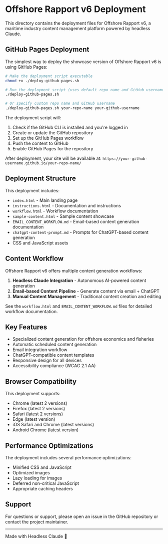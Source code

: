 # Offshore Rapport v6 Deployment

This directory contains the deployment files for Offshore Rapport v6, a maritime industry content management platform powered by headless Claude.

## GitHub Pages Deployment

The simplest way to deploy the showcase version of Offshore Rapport v6 is using GitHub Pages:

```bash
# Make the deployment script executable
chmod +x ./deploy-github-pages.sh

# Run the deployment script (uses default repo name and GitHub username)
./deploy-github-pages.sh

# Or specify custom repo name and GitHub username
./deploy-github-pages.sh your-repo-name your-github-username
```

The deployment script will:
1. Check if the GitHub CLI is installed and you're logged in
2. Create or update the GitHub repository
3. Set up the GitHub Pages workflow
4. Push the content to GitHub
5. Enable GitHub Pages for the repository

After deployment, your site will be available at:
`https://your-github-username.github.io/your-repo-name/`

## Deployment Structure

This deployment includes:

- `index.html` - Main landing page
- `instructions.html` - Documentation and instructions
- `workflow.html` - Workflow documentation
- `sample-content.html` - Sample content showcase
- `EMAIL_CONTENT_WORKFLOW.md` - Email-based content generation documentation
- `chatgpt-content-prompt.md` - Prompts for ChatGPT-based content generation
- CSS and JavaScript assets

## Content Workflow

Offshore Rapport v6 offers multiple content generation workflows:

1. **Headless Claude Integration** - Autonomous AI-powered content generation
2. **Email-based Content Pipeline** - Generate content via email + ChatGPT
3. **Manual Content Management** - Traditional content creation and editing

See the `workflow.html` and `EMAIL_CONTENT_WORKFLOW.md` files for detailed workflow documentation.

## Key Features

- Specialized content generation for offshore economics and fisheries
- Automatic scheduled content generation
- Email integration workflow
- ChatGPT-compatible content templates
- Responsive design for all devices
- Accessibility compliance (WCAG 2.1 AA)

## Browser Compatibility

This deployment supports:
- Chrome (latest 2 versions)
- Firefox (latest 2 versions)
- Safari (latest 2 versions)
- Edge (latest version)
- iOS Safari and Chrome (latest versions)
- Android Chrome (latest version)

## Performance Optimizations

The deployment includes several performance optimizations:
- Minified CSS and JavaScript
- Optimized images
- Lazy loading for images
- Deferred non-critical JavaScript
- Appropriate caching headers

## Support

For questions or support, please open an issue in the GitHub repository or contact the project maintainer.

---

Made with Headless Claude 🔷
